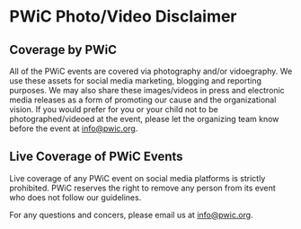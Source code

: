 # PWiC Photo/Video Disclaimer
## Coverage by PWiC
All of the PWiC events are covered via photography and/or vidoegraphy. We use these assets for social media marketing, blogging and reporting purposes. We may also share these images/videos in press and electronic media releases as a form of promoting our cause and the organizational vision. If you would prefer for you or your child not to be photographed/videoed at the event, please let the organizing team know before the event at info@pwic.org.

## Live Coverage of PWiC Events 
Live coverage of any PWiC event on social media platforms is strictly prohibited. PWiC reserves the right to remove any person from its event who does not follow our guidelines.

For any questions and concers, please email us at info@pwic.org.
